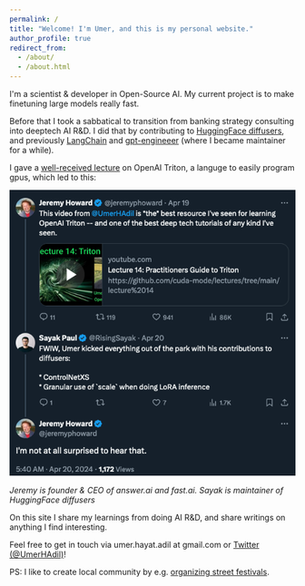 ```yaml
---
permalink: /
title: "Welcome! I'm Umer, and this is my personal website."
author_profile: true
redirect_from: 
  - /about/
  - /about.html
---
```


I'm a scientist & developer in Open-Source AI. My current project is to make finetuning large models really fast.

Before that I took a sabbatical to transition from banking strategy consulting into deeptech AI R&D. I did that by contributing to [HuggingFace diffusers](), and previously [LangChain](https://www.langchain.com/) and [gpt-engineeer](https://github.com/gpt-engineer-org/gpt-engineer) (where I became maintainer for a while).

I gave a [well-received lecture](https://www.youtube.com/watch?v=DdTsX6DQk24) on OpenAI Triton, a languge to easily program gpus, which led to this:

![Jeremy Howard and Sayak Paul praising me - how nice of them!](/images/jeremy_sayak.png)

<em>Jeremy is founder & CEO of answer.ai and fast.ai. Sayak is maintainer of HuggingFace diffusers</em>

On this site I share my learnings from doing AI R&D, and share writings on anything I find interesting.

Feel free to get in touch via umer.hayat.adil at gmail.com or [Twitter (@UmerHAdil)](https://x.com/UmerHAdil)!

PS: I like to create local community by e.g. [organizing street festivals](https://twitter.com/UmerHAdil/status/1718753246309695644).
